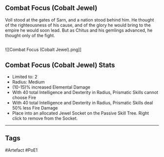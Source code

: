 ## Combat Focus (Cobalt Jewel)
Voll stood at the gates of Sarn, and a nation stood behind him.
He thought of the righteousness of his cause,
and of the glory he would bring to the empire he would soon lead.
But as Chitus and his gemlings advanced, he thought only of the fight.
##
![[Combat Focus (Cobalt Jewel).png]]
## Combat Focus (Cobalt Jewel) Stats
- Limited to: 2
- Radius: Medium
- (10-15)% increased Elemental Damage
- With 40 total Intelligence and Dexterity in Radius, Prismatic Skills cannot choose Fire
- With 40 total Intelligence and Dexterity in Radius, Prismatic Skills deal 50% less Fire Damage
- Place into an allocated Jewel Socket on the Passive Skill Tree. Right click to remove from the Socket.


---
## Tags
#Artefact
#PoE1